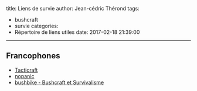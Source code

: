 title: Liens de survie
author: Jean-cédric Thérond
tags:
  - bushcraft
  - survie
categories:
  - Répertoire de liens utiles
date: 2017-02-18 21:39:00
---
## Francophones
* [Tacticraft](http://www.tacticraft.com/)
* [nopanic](https://nopanic.fr/)
* [bushbike - Bushcraft et Survivalisme](http://bushbike.blogspot.fr/)